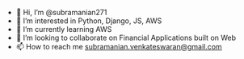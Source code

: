- 👋 Hi, I’m @subramanian271
- 👀 I’m interested in Python, Django, JS, AWS
- 🌱 I’m currently learning AWS
- 💞️ I’m looking to collaborate on Financial Applications built on Web
- 📫 How to reach me subramanian.venkateswaran@gmail.com

<!---
subramanian271/subramanian271 is a ✨ special ✨ repository because its `README.md` (this file) appears on your GitHub profile.
You can click the Preview link to take a look at your changes.
--->
